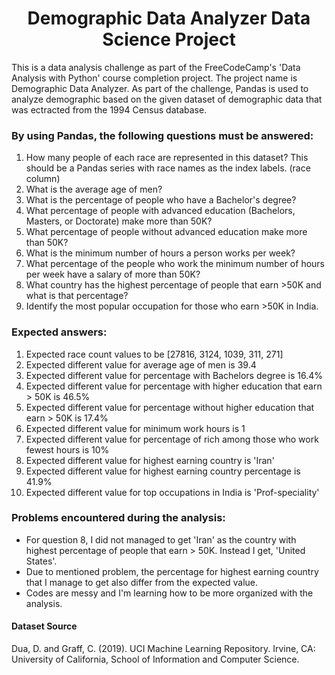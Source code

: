 <h1 align="center">Demographic Data Analyzer Data Science Project</h1>
This is a data analysis challenge as part of the FreeCodeCamp's 'Data Analysis with Python' course completion project.
The project name is Demographic Data Analyzer. As part of the challenge, Pandas is used to analyze demographic based on the given dataset of demographic data that was ectracted from the 1994 Census database. 

### By using Pandas, the following questions must be answered:
1. How many people of each race are represented in this dataset? This should be a Pandas series with race names as the index labels. (race column)
2. What is the average age of men?
3. What is the percentage of people who have a Bachelor's degree?
4. What percentage of people with advanced education (Bachelors, Masters, or Doctorate) make more than 50K?
5. What percentage of people without advanced education make more than 50K?
6. What is the minimum number of hours a person works per week?
7. What percentage of the people who work the minimum number of hours per week have a salary of more than 50K?
8. What country has the highest percentage of people that earn >50K and what is that percentage?
9. Identify the most popular occupation for those who earn >50K in India.

### Expected answers:
1. Expected race count values to be [27816, 3124, 1039, 311, 271]
2. Expected different value for average age of men is 39.4
3. Expected different value for percentage with Bachelors degree is 16.4%
4. Expected different value for percentage with higher education that earn > 50K is 46.5%
5. Expected different value for percentage without higher education that earn > 50K is 17.4%
6. Expected different value for minimum work hours is 1
7. Expected different value for percentage of rich among those who work fewest hours is 10%
8. Expected different value for highest earning country is 'Iran'
9. Expected different value for highest earning country percentage is 41.9%
10. Expected different value for top occupations in India is 'Prof-speciality'

### Problems encountered during the analysis:
- For question 8, I did not managed to get 'Iran' as the country with highest percentage of people that earn > 50K. Instead I get, 'United States'.
- Due to mentioned problem, the percentage for highest earning country that I manage to get also differ from the expected value. 
- Codes are messy and I'm learning how to be more organized with the analysis.


#### Dataset Source 
Dua, D. and Graff, C. (2019). UCI Machine Learning Repository. Irvine, CA: University of California, School of Information and Computer Science.
